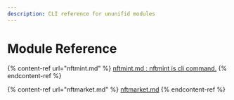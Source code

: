```yaml
---
description: CLI reference for ununifid modules
---
```


# Module Reference

{% content-ref url="nftmint.md" %}
[nftmint.md : nftmint is cli command.](nftmint.md)
{% endcontent-ref %}

{% content-ref url="nftmarket.md" %}
[nftmarket.md](nftmarket.md)
{% endcontent-ref %}
